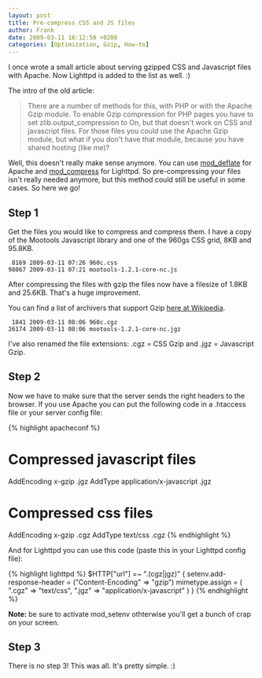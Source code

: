 ```yaml
---
layout: post
title: Pre-compress CSS and JS files
author: Frank
date: 2009-03-11 16:12:50 +0200
categories: [Optimization, Gzip, How-to]
---
```


I once wrote a small article about serving gzipped CSS and Javascript files
with Apache. Now Lighttpd is added to the list as well. :)

The intro of the old article:

> There are a number of methods for this, with PHP or with the Apache Gzip module.
> To enable Gzip compression for PHP pages you have to set zlib.output_compression
> to On, but that doesn't work on CSS and javascript files. For those files you
> could use the Apache Gzip module, but what if you don't have that module,
> because you have shared hosting (like me)?

Well, this doesn't really make sense anymore. You can use
[mod_deflate](http://httpd.apache.org/docs/2.0/mod/mod_deflate.html) for Apache
and [mod_compress](http://redmine.lighttpd.net/wiki/lighttpd/Docs:ModCompress)
for Lighttpd. So pre-compressing your files isn't really needed anymore, but
this method could still be useful in some cases. So here we go!


## Step 1

Get the files you would like to compress and compress them. I have a copy of the
Mootools Javascript library and one of the 960gs CSS grid,
8KB and 95.8KB.

	 8169 2009-03-11 07:26 960c.css
	98067 2009-03-11 07:21 mootools-1.2.1-core-nc.js

After compressing the files with gzip the files now have a filesize of 1.8KB
and 25.6KB. That's a huge improvement.

You can find a list of archivers that support Gzip
[here at Wikipedia](http://en.wikipedia.org/wiki/Comparison_of_file_archivers#Writing).

	 1841 2009-03-11 08:06 960c.cgz
	26174 2009-03-11 08:06 mootools-1.2.1-core-nc.jgz

I've also renamed the file extensions: .cgz = CSS Gzip and .jgz = Javascript Gzip.


## Step 2

Now we have to make sure that the server sends the right headers to the browser.
If you use Apache you can put the following code in a .htaccess file or your
server config file:

{% highlight apacheconf %}
# Compressed javascript files
AddEncoding x-gzip .jgz
AddType application/x-javascript .jgz

# Compressed css files
AddEncoding x-gzip .cgz
AddType text/css .cgz
{% endhighlight %}

And for Lighttpd you can use this code (paste this in your Lighttpd config file):

{% highlight lighttpd %}
$HTTP["url"] =~ "\.(cgz|jgz)" {
        setenv.add-response-header = ("Content-Encoding" => "gzip")
        mimetype.assign = (
               ".cgz"    => "text/css",
               ".jgz"    => "application/x-javascript"
        )
}
{% endhighlight %}

**Note:** be sure to activate mod_setenv othterwise you'll get a bunch of crap
on your screen.


## Step 3

There is no step 3! This was all. It's pretty simple. :)
